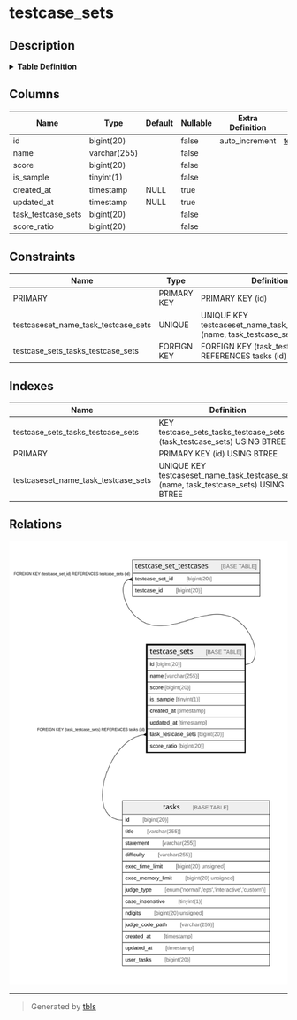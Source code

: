 # testcase_sets

## Description

<details>
<summary><strong>Table Definition</strong></summary>

```sql
CREATE TABLE `testcase_sets` (
  `id` bigint(20) NOT NULL AUTO_INCREMENT,
  `name` varchar(255) NOT NULL,
  `score` bigint(20) NOT NULL,
  `is_sample` tinyint(1) NOT NULL,
  `created_at` timestamp NULL DEFAULT NULL,
  `updated_at` timestamp NULL DEFAULT NULL,
  `task_testcase_sets` bigint(20) NOT NULL,
  `score_ratio` bigint(20) NOT NULL,
  PRIMARY KEY (`id`),
  UNIQUE KEY `testcaseset_name_task_testcase_sets` (`name`,`task_testcase_sets`),
  KEY `testcase_sets_tasks_testcase_sets` (`task_testcase_sets`),
  CONSTRAINT `testcase_sets_tasks_testcase_sets` FOREIGN KEY (`task_testcase_sets`) REFERENCES `tasks` (`id`) ON DELETE NO ACTION
) ENGINE=InnoDB DEFAULT CHARSET=utf8mb4 COLLATE=utf8mb4_bin
```

</details>

## Columns

| Name | Type | Default | Nullable | Extra Definition | Children | Parents | Comment |
| ---- | ---- | ------- | -------- | ---------------- | -------- | ------- | ------- |
| id | bigint(20) |  | false | auto_increment | [testcase_set_testcases](testcase_set_testcases.md) |  |  |
| name | varchar(255) |  | false |  |  |  |  |
| score | bigint(20) |  | false |  |  |  |  |
| is_sample | tinyint(1) |  | false |  |  |  |  |
| created_at | timestamp | NULL | true |  |  |  |  |
| updated_at | timestamp | NULL | true |  |  |  |  |
| task_testcase_sets | bigint(20) |  | false |  |  | [tasks](tasks.md) |  |
| score_ratio | bigint(20) |  | false |  |  |  |  |

## Constraints

| Name | Type | Definition |
| ---- | ---- | ---------- |
| PRIMARY | PRIMARY KEY | PRIMARY KEY (id) |
| testcaseset_name_task_testcase_sets | UNIQUE | UNIQUE KEY testcaseset_name_task_testcase_sets (name, task_testcase_sets) |
| testcase_sets_tasks_testcase_sets | FOREIGN KEY | FOREIGN KEY (task_testcase_sets) REFERENCES tasks (id) |

## Indexes

| Name | Definition |
| ---- | ---------- |
| testcase_sets_tasks_testcase_sets | KEY testcase_sets_tasks_testcase_sets (task_testcase_sets) USING BTREE |
| PRIMARY | PRIMARY KEY (id) USING BTREE |
| testcaseset_name_task_testcase_sets | UNIQUE KEY testcaseset_name_task_testcase_sets (name, task_testcase_sets) USING BTREE |

## Relations

![er](testcase_sets.svg)

---

> Generated by [tbls](https://github.com/k1LoW/tbls)
